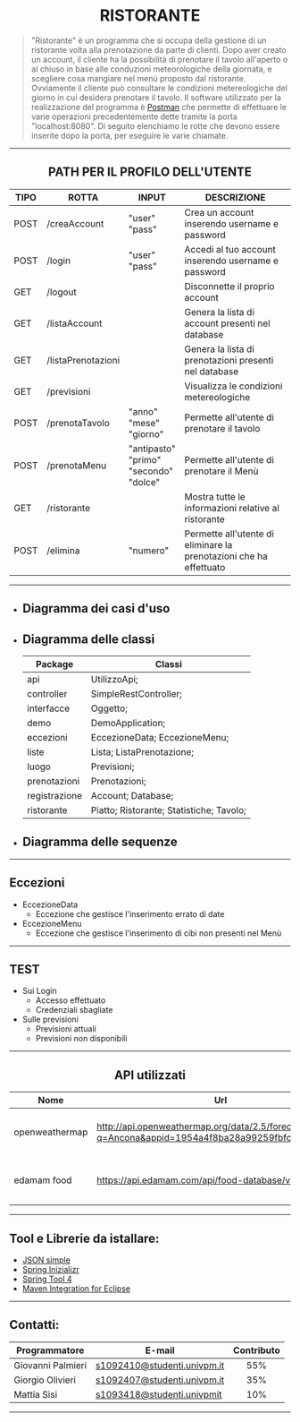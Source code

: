 # <div align="center"> RISTORANTE </div>

> "Ristorante" è un programma che si occupa della gestione di un ristorante volta alla prenotazione da parte di clienti. Dopo aver creato un account, il cliente ha la possibilità di prenotare il tavolo all'aperto o al chiuso in base alle conduzioni meteorologiche della giornata, e scegliere cosa mangiare nel menù proposto dal ristorante. Ovviamente il cliente può consultare le condizioni metereologiche del giorno in cui desidera prenotare il tavolo. 
> Il software utilizzato per la realizzazione del programma è [Postman](https://www.postman.com/) che permette di effettuare le varie operazioni precedentemente dette tramite la porta "localhost:8080". Di seguito elenchiamo le rotte che devono essere inserite dopo la porta, per eseguire le varie chiamate.
***
## <div align="center"> PATH PER IL PROFILO DELL'UTENTE

TIPO |ROTTA|INPUT|DESCRIZIONE
------ | ---|----|----------
POST|/creaAccount|"user" <br> "pass"|Crea un account inserendo username e password
POST|/login|"user" <br> "pass"|Accedi al tuo account inserendo username e password
GET|/logout| |Disconnette il proprio account
GET|/listaAccount| |Genera la lista di account presenti nel database 
GET|/listaPrenotazioni| |Genera la lista di prenotazioni presenti nel database
GET|/previsioni| |Visualizza le condizioni metereologiche
POST|/prenotaTavolo|"anno" <br> "mese" <br> "giorno"|Permette all'utente di prenotare il tavolo
POST|/prenotaMenu|"antipasto" <br> "primo" <br> "secondo" <br> "dolce"|Permette all'utente di prenotare il Menù
GET|/ristorante| |Mostra tutte le informazioni relative al ristorante
POST|/elimina|"numero"|Permette all'utente di eliminare la prenotazioni che ha effettuato
***
- ## Diagramma dei casi d'uso    
- ## Diagramma delle classi

    Package|Classi
    -------|------
    api|UtilizzoApi;
    controller|SimpleRestController;
    interfacce|Oggetto;
    demo|DemoApplication;
    eccezioni|EccezioneData; EccezioneMenu;
    liste|Lista; ListaPrenotazione;
    luogo|Previsioni; 
    prenotazioni|Prenotazioni;
    registrazione|Account; Database;
    ristorante|Piatto; Ristorante; Statistiche; Tavolo;
  
- ## Diagramma delle sequenze
***
## Eccezioni
+ EccezioneData
  + Eccezione che gestisce l'inserimento errato di date
+ EccezioneMenu
  + Eccezione che gestisce l'inserimento di cibi non presenti nel Menù
***
## TEST
+ Sui Login
  + Accesso effettuato
  + Credenziali sbagliate
+ Sulle previsioni
  + Previsioni attuali
  + Previsioni non disponibili
***
## <div align="center">API utilizzati<div align="center">

Nome|Url|Descrizione
----|--|----
openweathermap|http://api.openweathermap.org/data/2.5/forecast?q=Ancona&appid=1954a4f8ba28a99259fbfcc0e65df65c|Utilizzato per l'acquisizione del meteo in tempo reale
edamam food|https://api.edamam.com/api/food-database/v2/parser|Utilizzato per i cibi da usare nel menù

***
## Tool e Librerie da istallare:
* [JSON simple](https://code.google.com/archive/p/json-simple/)
* [Spring Inizializr](https://start.spring.io/)
* [Spring Tool 4](https://marketplace.eclipse.org/content/spring-tools-4-aka-spring-tool-suite-4?mpc=true&mpc_state=)
* [Maven Integration for Eclipse](https://marketplace.eclipse.org/content/maven-integration-eclipse-luna-and-newer?mpc=true&mpc_state=)

***
## Contatti:
Programmatore | E-mail | Contributo
--------------|--------|-----------
Giovanni Palmieri|s1092410@studenti.univpm.it| <div align="center"> 55% </div>
Giorgio Olivieri|s1092407@studenti.univpm.it| <div align="center"> 35% </div>
Mattia Sisi|s1093418@studenti.univpmit| <div align="center"> 10% </div>

***
